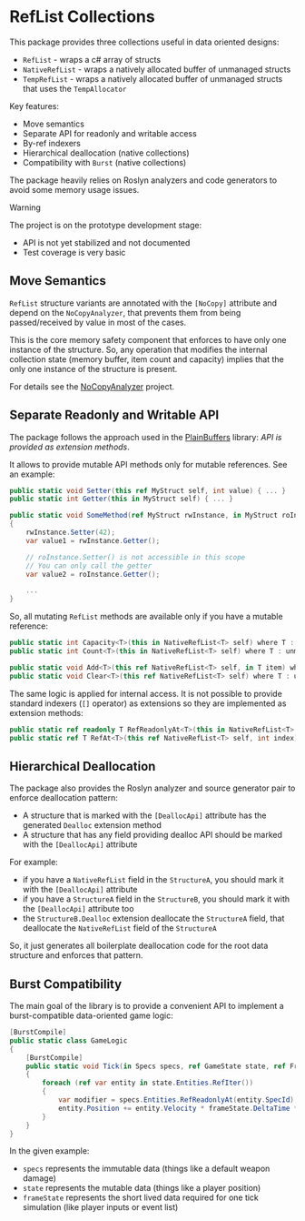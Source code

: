 # RefList Collections

This package provides three collections useful in data oriented designs:

- `RefList` - wraps a c# array of structs
- `NativeRefList` - wraps a natively allocated buffer of unmanaged structs
- `TempRefList` - wraps a natively allocated buffer of unmanaged structs that uses the `TempAllocator`

Key features:

- Move semantics
- Separate API for readonly and writable access
- By-ref indexers
- Hierarchical deallocation (native collections)
- Compatibility with `Burst` (native collections)

The package heavily relies on Roslyn analyzers and code generators to avoid some memory usage issues.

> [!WARNING]
> The project is on the prototype development stage:
> - API is not yet stabilized and not documented
> - Test coverage is very basic

## Move Semantics

`RefList` structure variants are annotated with the `[NoCopy]` attribute and depend on the `NoCopyAnalyzer`,
that prevents them from being passed/received  by value in most of the cases.

This is the core memory safety component that enforces to have only one instance of the structure.
So, any operation that modifies the internal collection state (memory buffer, item count and capacity)
implies that the only one instance of the structure is present.

For details see the [NoCopyAnalyzer](https://github.com/dngulin/NoCopyAnalyzer) project.

## Separate Readonly and Writable API

The package follows the approach used in the [PlainBuffers](https://github.com/dngulin/PlainBuffers) library:
*API is provided as extension methods*.

It allows to provide mutable API methods only for mutable references.
See an example:
```csharp
public static void Setter(this ref MyStruct self, int value) { ... }
public static int Getter(this in MyStruct self) { ... }

public static void SomeMethod(ref MyStruct rwInstance, in MyStruct roInstance)
{
    rwInstance.Setter(42);
    var value1 = rwInstance.Getter();

    // roInstance.Setter() is not accessible in this scope
    // You can only call the getter
    var value2 = roInstance.Getter();

    ...
}
```

So, all mutating `RefList` methods are available only if you have a mutable reference:
```csharp
public static int Capacity<T>(this in NativeRefList<T> self) where T : unmanaged { ... }
public static int Count<T>(this in NativeRefList<T> self) where T : unmanaged { ... }

public static void Add<T>(this ref NativeRefList<T> self, in T item) where T : unmanaged { ... }
public static void Clear<T>(this ref NativeRefList<T> self) where T : unmanaged { ... }
```

The same logic is applied for internal access. It is not possible to provide standard indexers (`[]` operator)
as extensions so they are implemented as extension methods:
```csharp
public static ref readonly T RefReadonlyAt<T>(this in NativeRefList<T> self, int index) where T : unmanaged { ... }
public static ref T RefAt<T>(this ref NativeRefList<T> self, int index) where T : unmanaged { ... }
```

## Hierarchical Deallocation

The package also provides the Roslyn analyzer and source generator pair to enforce deallocation pattern:
- A structure that is marked with the `[DeallocApi]` attribute has the generated `Dealloc` extension method
- A structure that has any field providing dealloc API should be marked with the `[DeallocApi]` attribute

For example:
- if you have a `NativeRefList` field in the `StructureA`, you should mark it with the `[DeallocApi]` attribute
- if you have a `StructureA` field in the `StructureB`, you should mark it with the `[DeallocApi]` attribute too
- the `StructureB.Dealloc` extension deallocate the `StructureA` field,
that deallocate the `NativeRefList` field of the `StructureA`

So, it just generates all boilerplate deallocation code for the root data structure and enforces that pattern.

## Burst Compatibility

The main goal of the library is to provide a convenient API to implement
a burst-compatible data-oriented game logic:

```csharp
[BurstCompile]
public static class GameLogic
{
    [BurstCompile]
    public static void Tick(in Specs specs, ref GameState state, ref FrameState frameState)
    {
        foreach (ref var entity in state.Entities.RefIter())
        {
            var modifier = specs.Entities.RefReadonlyAt(entity.SpecId).Modifier;
            entity.Position += entity.Velocity * frameState.DeltaTime * modifier;
        }
    }
}
```

In the given example:
- `specs`  represents the immutable data (things like a default weapon damage)
- `state` represents the mutable data (things like a player position)
- `frameState` represents the short lived data required for one tick simulation (like player inputs or event list)
